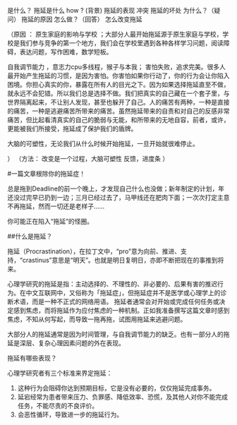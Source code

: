 是什么？                   拖延是什么
how ? (背景)             拖延的表现
冲突                           拖延的坏处
为什么？（疑问）   拖延的原因
怎么做？（回答）   怎么改变拖延

（原因   ：
原生家庭的影响与学校 ；大部分人最开始拖延源于原生家庭与学校，学校是我们参与竞争的第一个地方，我们会在学校里遇到各种各样学习问题，阅读障碍，表达问题，写作困难，数学短板。

自我调节能力 ，意志力cpu多线程，猴子与本我；
害怕失败，追求完美。很多人最开始产生拖延的习惯，是因为害怕。你害怕如果你行动了，你的行为会让你陷入困境。你担心真实的你，暴露在所有人的目光之下。因为如果选择拖延直至不做，就永远不会犯错。所以我们总是选择不做。我们把真实的自己藏在一个套子里，与世界隔离起来，不让别人发现，甚至也躲开了自己。人的痛苦有两种，一种是直接的痛苦，一种是逃避痛苦所带来的痛苦。虽然拖延带来的自责和对自己的反感非常痛苦，但比起看清真实的自己的脆弱与无能，和所带来的无地自容，前者，或许，更能被我们所接受，拖延成了保护我们的盾牌。

大脑的可塑性，无论我们从什么时候开始拖延，一旦开始就很难停止。

）
（方法：
改变是一个过程，大脑可塑性
反馈，进度条
）

#一篇文章根除你的拖延症！


总是拖到Deadline的前一个晚上，才发现自己什么也没做；新年制定的计划，年还没过完早已扔到一边；三月已经过去了，马甲线还在肥肉下面；一次次打定主意不再拖延，然而一切还是老样子……


你可能正在陷入“拖延”的怪圈。

##什么是拖延？

拖延（Procrastination），在拉丁文中，“pro”意为向前、推进、支持，“crastinus”意思是“明天”。也就是明日复明日，亦即不断把现在的事推到将来。

心理学研究的拖延是指：主动选择的、不理性的、非必要的、后果有害的推迟行为。在中文互联网中，又俗称为「拖延症」，但拖延症并不是医学或心理学上的诊断术语，而是一种不正式的网络用语。
拖延者通常会对开始或完成任何任务或决定感到焦虑，而将拖延作为应付焦虑的一种机制。正如我准备撰写这篇文章时感到焦虑，不知从何写起，而导致一拖再拖，试图用拖延来逃避问题。

大部分人的拖延通常是因为时间管理，与自我调节能力的缺乏。也有一部分人的拖延是深层、复杂心理因素问题的外在表现。


拖延有哪些表现？

心理学研究者有三个标准来界定拖延：
  1. 这种行为会阻碍你达到预期目标，它是没有必要的，仅仅拖延完成事务。
  2. 延宕经常为患者带来压力、负罪感、降低效率、恐慌，及其他人对你不能完成任务，不能尽责的不良评价。
  3. 会恶性循环，导致进一步的拖延行为。



